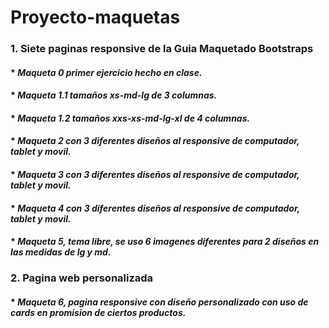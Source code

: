 # Proyecto-maquetas
### 1. Siete paginas responsive de la Guia Maquetado Bootstraps
#### * *Maqueta 0 primer ejercicio hecho en clase.*
#### * *Maqueta 1.1 tamaños xs-md-lg de 3 columnas.*
#### * *Maqueta 1.2 tamaños xxs-xs-md-lg-xl de 4 columnas.*
#### * *Maqueta 2 con 3 diferentes diseños al responsive de computador, tablet y movil.*
#### * *Maqueta 3 con 3 diferentes diseños al responsive de computador, tablet y movil.*
#### * *Maqueta 4 con 3 diferentes diseños al responsive de computador, tablet y movil.*
#### * *Maqueta 5, tema libre, se uso 6 imagenes diferentes para 2 diseños en las medidas de lg y md.*
### 2. Pagina web personalizada 
#### * *Maqueta 6, pagina responsive con diseño personalizado con uso de cards en promision de ciertos productos.*
